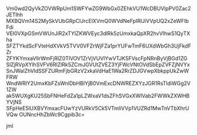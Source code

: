 Vm0wd2QyVkZOVWRpUm1SWFYwZG9WbGx0ZEhkVU1WcDBUVlpPV0Zac2JETlhh
MXBQVm14S2MySkVUbGRpClJrcElXVmQ0WVdNeFpIRlJiVVpUQ2xZeWFIbFdi
VEI0VXpGSmVWUnJiR2xTYlZKWVEyc3dlRk5zUmxkaQpXR2hvVlhwS1QyTXha
SFZTYkdScFVteHdXVkV5TVV0VFZrWjFZa1prYUFwTmF6UXdWbGh3UjFkdFZr
ZFYKYmxaVllrWmFjRlZ0TlVOV1ZrVjVUVlYwVTJKSFVscFpNRnByVjBGd1ZG
SlZjRVpXYlhSVFV6RlZlRk5ZCmJGVUtZVEZ3YjFWcVNtOVdSbEpZVFZjNVYx
SnJWalZhVldSSFZURmFjbGRzV2xkaVdHaE1Wa2RrZDJGVwpXbkppUkZwWFRW
WndWRlY2UmxKbFZsWnlDbHBIYjB0VmExcDNWREZXYzJGR1RsTldiWGg2V1ZW
ak5WUXgKU25SbFNHeFdZa1pLZWxaV1dsZFhSVGxXWlVab2FWWkZXWHBYVjNS
SFpHeE5lUXBVYmxacFUwYzVURkV5Ck5VTmliVVp1VUZRd1MwTnVTbXhrUVQw
OUNncHhZbWc9Cgpib3c=

jml